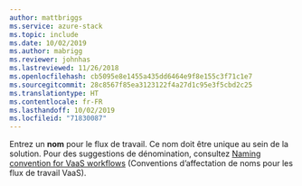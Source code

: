 ```yaml
---
author: mattbriggs
ms.service: azure-stack
ms.topic: include
ms.date: 10/02/2019
ms.author: mabrigg
ms.reviewer: johnhas
ms.lastreviewed: 11/26/2018
ms.openlocfilehash: cb5095e8e1455a435dd6464e9f8e155c3f71c1e7
ms.sourcegitcommit: 28c8567f85ea3123122f4a27d1c95e3f5cbd2c25
ms.translationtype: HT
ms.contentlocale: fr-FR
ms.lasthandoff: 10/02/2019
ms.locfileid: "71830087"
---
```

Entrez un **nom** pour le flux de travail. Ce nom doit être unique au sein de la solution. Pour des suggestions de dénomination, consultez [Naming convention for VaaS workflows](../azure-stack-vaas-best-practice.md#naming-convention-for-vaas-workflows) (Conventions d’affectation de noms pour les flux de travail VaaS).